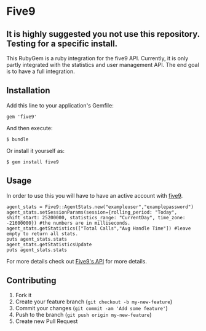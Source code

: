 # Five9

## It is highly suggested you not use this repository. Testing for a specific install.

This RubyGem is a ruby integration for the five9 API. Currently, it is only partly integrated with the statistics and user management API. The end goal is to have a full integration.

## Installation

Add this line to your application's Gemfile:

    gem 'five9'

And then execute:

    $ bundle

Or install it yourself as:

    $ gem install five9

## Usage

In order to use this you will have to have an active account with [five9](www.five9.com).
	
	agent_stats = Five9::AgentStats.new("exampleuser","examplepassword")
	agent_stats.setSessionParams(session={rolling_period: "Today", shift_start: 25200000, statistics_range: "CurrentDay", time_zone: -21600000}) #the numbers are in milliseconds.
	agent_stats.getStatistics(["Total Calls","Avg Handle Time"]) #leave empty to return all stats.
	puts agent_stats.stats
	agent_stats.getStatisticsUpdate
	puts agent_stats.stats


For more details check out [Five9's API](http://www.five9.com/for_developers/call-center-cloud-computing.htm) for more details.

## Contributing

1. Fork it
2. Create your feature branch (`git checkout -b my-new-feature`)
3. Commit your changes (`git commit -am 'Add some feature'`)
4. Push to the branch (`git push origin my-new-feature`)
5. Create new Pull Request
